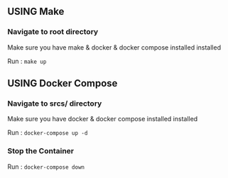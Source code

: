 ## USING Make
### Navigate to root directory

Make sure you have make & docker & docker compose installed installed

Run : `make up`


## USING Docker Compose
### Navigate to srcs/ directory

Make sure you have docker & docker compose installed installed

Run : `docker-compose up -d`


### Stop the Container 
Run : `docker-compose down`
